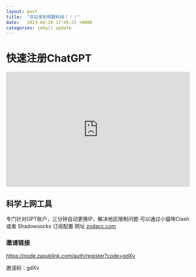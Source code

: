 ```yaml
---
layout: post
title:  "欢迎来到明数科技！！！"
date:   2023-04-20 17:45:21 +0800
categories: jekyll update
---
```

# 快速注册ChatGPT
<div style="padding:62.5% 0 0 0;position:relative;"><iframe src="https://player.vimeo.com/video/818654741?h=5c7ebe6a2d&amp;badge=0&amp;autopause=0&amp;player_id=0&amp;app_id=58479" frameborder="0" allow="autoplay; fullscreen; picture-in-picture" allowfullscreen style="position:absolute;top:0;left:0;width:100%;height:100%;" title="两分钟百分百快速注册ChatGPT官方账号"></iframe></div><script src="https://player.vimeo.com/api/player.js"></script>

## 科学上网工具
专门针对GPT账户，三分钟自动更换IP，解决地区限制问题
可以通过小猫咪Clash 或者 Shadowsocks 订阅配置
网址 [zodacc.com](https://zodacc.com/)

### 邀请链接
<https://node.zasublink.com/auth/register?code=gdXv>

邀请码：gdXv